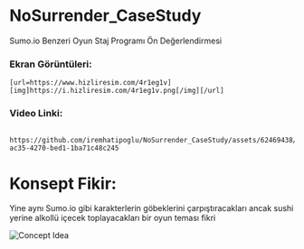 # NoSurrender_CaseStudy
Sumo.io Benzeri Oyun
Staj Programı Ön Değerlendirmesi
 
### Ekran Görüntüleri:

```
[url=https://www.hizliresim.com/4r1eg1v][img]https://i.hizliresim.com/4r1eg1v.png[/img][/url]

```

### Video Linki:

```

https://github.com/iremhatipoglu/NoSurrender_CaseStudy/assets/62469438/190117b1-ac35-4270-bed1-1ba71c48c245

```

# Konsept Fikir:
Yine aynı Sumo.io gibi karakterlerin göbeklerini çarpıştıracakları ancak sushi yerine alkollü içecek toplayacakları bir oyun teması fikri

![Concept Idea](https://github.com/iremhatipoglu/NoSurrender_CaseStudy/assets/62469438/6a4b49c4-28ac-4caa-adfc-44da18d8f672)

